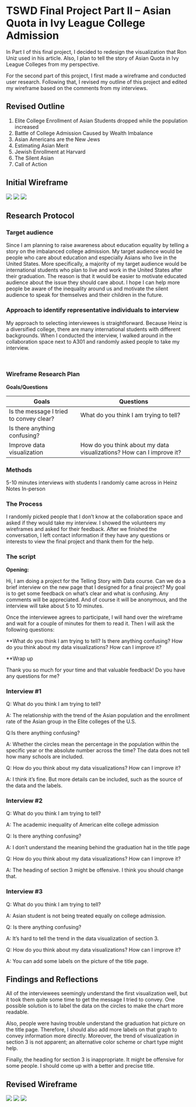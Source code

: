 # TSWD Final Project Part II – Asian Quota in Ivy League College Admission
 
In Part I of this final project, I decided to redesign the visualization that Ron Uniz used in his article. 
Also, I plan to tell the story of Asian Quota in Ivy League Colleges from my perspective.
 
For the second part of this project, I first made a wireframe and conducted user research. 
Following that, I revised my outline of this project and edited my wireframe based on the comments from my interviews.
 
## Revised Outline
 
1.	Elite College Enrollment of Asian Students dropped while the population increased
2.	Battle of College Admission Caused by Wealth Imbalance
3.	Asian Americans are the New Jews
4.	Estimating Asian Merit
5.	Jewish Enrollment at Harvard
6.	The Silent Asian
7.	Call of Action
 
## Initial Wireframe

![](Images/Wireframe1.jpg)
![](Images/Wireframe2.jpg)
![](Images/Wireframe3.jpg)


## Research Protocol
 
### Target audience

Since I am planning to raise awareness about education equality by telling a story on the imbalanced college admission. 
My target audience would be people who care about education and especially Asians who live in the United States.
More specifically, a majority of my target audience would be international students 
who plan to live and work in the United States after their graduation. 
The reason is that it would be easier to motivate educated audience about the issue they should care about. 
I hope I can help more people be aware of the inequality around us and motivate 
the silent audience to speak for themselves and their children in the future.
 
### Approach to identify representative individuals to interview
 
My approach to selecting interviewees is straightforward. 
Because Heinz is a diversified college, there are many international students with different backgrounds. 
When I conducted the interview, I walked around in the collaboration space next to A301 
and randomly asked people to take my interview.

 
### Wireframe Research Plan

**Goals/Questions**

Goals|Questions
-----|---------
Is the message I tried to convey clear?|What do you think I am trying to tell?
Is there anything confusing?|
Improve data visualization| How do you think about my data visualizations? How can I improve it?

### Methods
 
5-10 minutes interviews with students I randomly came across in Heinz
Notes
In-person
 
### The Process
 
I randomly picked people that I don’t know at the collaboration space and asked if they would take my interview. I showed the volunteers my wireframes and asked for their feedback. After we finished the conversation, I left contact information if they have any questions or interests to view the final project and thank them for the help.
 
### The script
 

  
**Opening:**
 
Hi, I am doing a project for the Telling Story with Data course. 
Can we do a brief interview on the new page that I designed for a final project? 
My goal is to get some feedback on what’s clear and what is confusing. 
Any comments will be appreciated. And of course it will be anonymous, and the interview will take about 5 to 10 minutes.


Once the interviewee agrees to participate, 
I will hand over the wireframe and wait for a couple of minutes for them to read it. 
Then I will ask the following questions:
 
**What do you think I am trying to tell?
Is there anything confusing?
How do you think about my data visualizations? How can I improve it?
 
**Wrap up
 
Thank you so much for your time and that valuable feedback! Do you have any questions for me?
 
### Interview #1
 
Q: What do you think I am trying to tell?

A: The relationship with the trend of the Asian population and the enrollment rate of the Asian group in the Elite colleges of the U.S.

Q:Is there anything confusing?

A: Whether the circles mean the percentage in the population within the specific year or the absolute number across the time?
   The data does not tell how many schools are included.
   
Q: How do you think about my data visualizations? How can I improve it?

A: I think it’s fine. But more details can be included, such as the source of the data and the labels.


### Interview #2
Q:	What do you think I am trying to tell?

A:	The academic inequality of American elite college admission

Q:	Is there anything confusing?

A:	I don’t understand the meaning behind the graduation hat in the title page

Q:	How do you think about my data visualizations? How can I improve it?

A:	The heading of section 3 might be offensive. I think you should change that.


### Interview #3
Q:	What do you think I am trying to tell?

A:	Asian student is not being treated equally on college admission.

Q:	Is there anything confusing?

A:	It’s hard to tell the trend in the data visualization of section 3.

Q:	How do you think about my data visualizations? How can I improve it?

A:	You can add some labels on the picture of the title page.
 
 
## Findings and Reflections
 
All of the interviewees seemingly understand the first visualization well, 
but it took them quite some time to get the message I tried to convey. 
One possible solution is to label the data on the circles to make the chart more readable.
 
Also, people were having trouble understand the graduation hat picture on the title page. Therefore, 
I should also add more labels on that graph to convey information more directly. 
Moreover, the trend of visualization in section 3 is not apparent; an alternative color scheme or chart type might help.
 
Finally, the heading for section 3 is inappropriate. It might be offensive for some people. 
I should come up with a better and precise title.
 
## Revised Wireframe

![](Images/WireframeR1.jpg)
![](Images/WireframeR2.jpg)
![](Images/Wireframe3.jpg)
